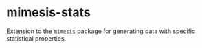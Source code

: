 
# mimesis-stats

Extension to the `mimesis` package for generating data with specific statistical properties.
